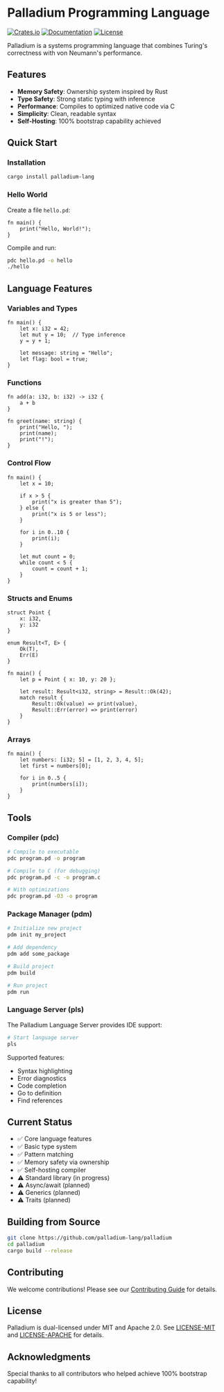# Palladium Programming Language

[![Crates.io](https://img.shields.io/crates/v/palladium-lang.svg)](https://crates.io/crates/palladium-lang)
[![Documentation](https://docs.rs/palladium-lang/badge.svg)](https://docs.rs/palladium-lang)
[![License](https://img.shields.io/badge/license-MIT%2FApache-blue.svg)](LICENSE)

Palladium is a systems programming language that combines Turing's correctness with von Neumann's performance.

## Features

- **Memory Safety**: Ownership system inspired by Rust
- **Type Safety**: Strong static typing with inference
- **Performance**: Compiles to optimized native code via C
- **Simplicity**: Clean, readable syntax
- **Self-Hosting**: 100% bootstrap capability achieved

## Quick Start

### Installation

```bash
cargo install palladium-lang
```

### Hello World

Create a file `hello.pd`:

```palladium
fn main() {
    print("Hello, World!");
}
```

Compile and run:

```bash
pdc hello.pd -o hello
./hello
```

## Language Features

### Variables and Types

```palladium
fn main() {
    let x: i32 = 42;
    let mut y = 10;  // Type inference
    y = y + 1;
    
    let message: string = "Hello";
    let flag: bool = true;
}
```

### Functions

```palladium
fn add(a: i32, b: i32) -> i32 {
    a + b
}

fn greet(name: string) {
    print("Hello, ");
    print(name);
    print("!");
}
```

### Control Flow

```palladium
fn main() {
    let x = 10;
    
    if x > 5 {
        print("x is greater than 5");
    } else {
        print("x is 5 or less");
    }
    
    for i in 0..10 {
        print(i);
    }
    
    let mut count = 0;
    while count < 5 {
        count = count + 1;
    }
}
```

### Structs and Enums

```palladium
struct Point {
    x: i32,
    y: i32
}

enum Result<T, E> {
    Ok(T),
    Err(E)
}

fn main() {
    let p = Point { x: 10, y: 20 };
    
    let result: Result<i32, string> = Result::Ok(42);
    match result {
        Result::Ok(value) => print(value),
        Result::Err(error) => print(error)
    }
}
```

### Arrays

```palladium
fn main() {
    let numbers: [i32; 5] = [1, 2, 3, 4, 5];
    let first = numbers[0];
    
    for i in 0..5 {
        print(numbers[i]);
    }
}
```

## Tools

### Compiler (pdc)

```bash
# Compile to executable
pdc program.pd -o program

# Compile to C (for debugging)
pdc program.pd -c -o program.c

# With optimizations
pdc program.pd -O3 -o program
```

### Package Manager (pdm)

```bash
# Initialize new project
pdm init my_project

# Add dependency
pdm add some_package

# Build project
pdm build

# Run project
pdm run
```

### Language Server (pls)

The Palladium Language Server provides IDE support:

```bash
# Start language server
pls
```

Supported features:
- Syntax highlighting
- Error diagnostics
- Code completion
- Go to definition
- Find references

## Current Status

- ✅ Core language features
- ✅ Basic type system
- ✅ Pattern matching
- ✅ Memory safety via ownership
- ✅ Self-hosting compiler
- ⚠️  Standard library (in progress)
- ⚠️  Async/await (planned)
- ⚠️  Generics (planned)
- ⚠️  Traits (planned)

## Building from Source

```bash
git clone https://github.com/palladium-lang/palladium
cd palladium
cargo build --release
```

## Contributing

We welcome contributions! Please see our [Contributing Guide](CONTRIBUTING.md) for details.

## License

Palladium is dual-licensed under MIT and Apache 2.0. See [LICENSE-MIT](LICENSE-MIT) and [LICENSE-APACHE](LICENSE-APACHE) for details.

## Acknowledgments

Special thanks to all contributors who helped achieve 100% bootstrap capability!